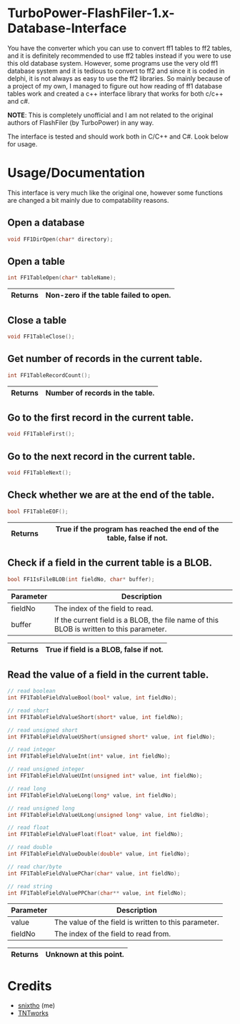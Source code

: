 # TurboPower-FlashFiler-1.x-Database-Interface
You have the converter which you can use to convert ff1 tables to ff2 tables, and it is definitely recommended to use ff2 tables instead if you were to use this old database system. However, some programs use the very old ff1 database system and it is tedious to convert to ff2 and since it is coded in delphi, it is not always as easy to use the ff2 libraries. So mainly because of a project of my own, I managed to figure out how reading of ff1 database tables work and created a c++ interface library that works for both c/c++ and c#.

**NOTE**: This is completely unofficial and I am not related to the original authors of FlashFiler (by TurboPower) in any way.

The interface is tested and should work both in C/C++ and C#. Look below for usage.

# Usage/Documentation
This interface is very much like the original one, however some functions are changed a bit mainly due to compatability reasons.

## Open a database
```cpp
void FF1DirOpen(char* directory);
```

## Open a table
```cpp
int FF1TableOpen(char* tableName);
```
| Returns | Non-zero if the table failed to open. |
|-|-|

## Close a table
```cpp
void FF1TableClose();
```

## Get number of records in the current table.
```cpp
int FF1TableRecordCount();
```
| Returns | Number of records in the table. |
|-|-|

## Go to the first record in the current table.
```cpp
void FF1TableFirst();
```

## Go to the next record in the current table.
```cpp
void FF1TableNext();
```

## Check whether we are at the end of the table.
```cpp
bool FF1TableEOF();
```
| Returns | True if the program has reached the end of the table, false if not. |
|-|-|

## Check if a field in the current table is a BLOB.
```cpp
bool FF1IsFileBLOB(int fieldNo, char* buffer);
```
| Parameter | Description|
|-|-|
| fieldNo | The index of the field to read. |
| buffer | If the current field is a BLOB, the file name of this BLOB is written to this parameter. |

| Returns | True if field is a BLOB, false if not. |
|-|-|

## Read the value of a field in the current table.
```cpp
// read boolean
int FF1TableFieldValueBool(bool* value, int fieldNo);

// read short
int FF1TableFieldValueShort(short* value, int fieldNo);

// read unsigned short
int FF1TableFieldValueUShort(unsigned short* value, int fieldNo);

// read integer
int FF1TableFieldValueInt(int* value, int fieldNo);

// read unsigned integer
int FF1TableFieldValueUInt(unsigned int* value, int fieldNo);

// read long
int FF1TableFieldValueLong(long* value, int fieldNo);

// read unsigned long
int FF1TableFieldValueULong(unsigned long* value, int fieldNo);

// read float
int FF1TableFieldValueFloat(float* value, int fieldNo);

// read double
int FF1TableFieldValueDouble(double* value, int fieldNo);

// read char/byte
int FF1TableFieldValuePChar(char* value, int fieldNo);

// read string
int FF1TableFieldValuePPChar(char** value, int fieldNo);
```
| Parameter | Description|
|-|-|
| value | The value of the field is written to this parameter. |
| fieldNo | The index of the field to read from. |

| Returns | Unknown at this point. |
|-|-|

# Credits
- [snixtho](https://github.com/snixtho) (me)
- [TNTworks](https://github.com/TNTworks)

